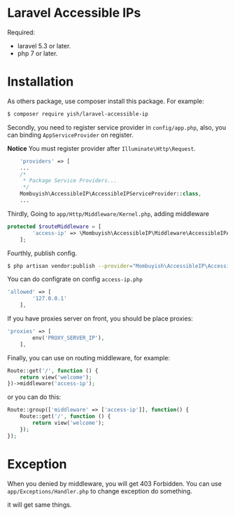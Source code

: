 Laravel Accessible IPs
===

Required:

* laravel 5.3 or later.
* php 7 or later.

# Installation

As others package, use composer install this package. For example:

``` bash
$ composer require yish/laravel-accessible-ip
```

Secondly, you need to register service provider in `config/app.php`, also, you can binding `AppServiceProvider` on register.

**Notice**
You must register provider after `Illuminate\Http\Request`.

``` php
    'providers' => [
    ...
    /*
     * Package Service Providers...
     */
    Mombuyish\AccessibleIP\AccessibleIPServiceProvider::class,
    ...
```

Thirdly, Going to `app/Http/Middleware/Kernel.php`, adding middleware

``` php
protected $routeMiddleware = [
        'access-ip' => \Mombuyish\AccessibleIP\Middleware\AccessibleIPAddress::class,
    ];
```

Fourthly, publish config.

``` bash
$ php artisan vendor:publish --provider="Mombuyish\AccessibleIP\AccessibleIPServiceProvider"
```

You can do configrate on config `access-ip.php`

```php
'allowed' => [
        '127.0.0.1'
    ],
```

If you have proxies server on front, you should be place proxies:

``` php
'proxies' => [
        env('PROXY_SERVER_IP'),
    ],
```

Finally, you can use on routing middleware, for example:

``` php
Route::get('/', function () {
    return view('welcome');
})->middleware('access-ip');
```

or you can do this:

``` php
Route::group(['middleware' => ['access-ip']], function() {
    Route::get('/', function () {
        return view('welcome');
    });
});
```

# Exception
When you denied by middleware, you will get 403 Forbidden.
You can use `app/Exceptions/Handler.php` to change exception do something.

it will get same things.